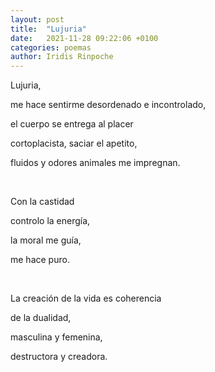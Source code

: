 ```yaml
---
layout: post
title:  "Lujuria"
date:   2021-11-28 09:22:06 +0100
categories: poemas
author: Iridis Rinpoche
---
```


Lujuria,

me hace sentirme desordenado e incontrolado,

el cuerpo se entrega al placer

cortoplacista, saciar el apetito,

fluidos y odores animales me impregnan.

<br>

Con la castidad

controlo la energía,

la moral me guía,

me hace puro.

<br>

La creación de la vida es coherencia

de la dualidad,

masculina y femenina,

destructora y creadora.








